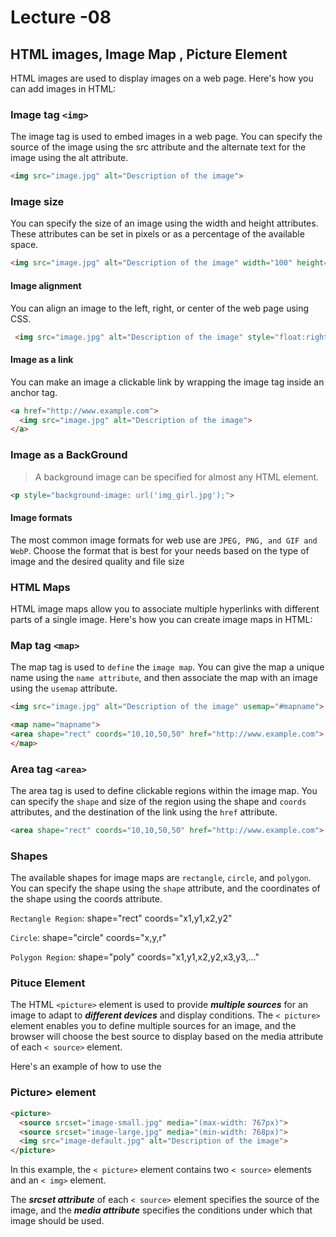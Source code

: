 # Lecture -08

## HTML images, Image Map , Picture Element

HTML images are used to display images on a web page. Here's how you can add images in HTML:

### Image tag `<img>`

 The image tag is used to embed images in a web page. You can specify the source of the image using the src attribute and the alternate text for the image using the alt attribute.

```html
<img src="image.jpg" alt="Description of the image">
```

### Image size

You can specify the size of an image using the width and height attributes. These attributes can be set in pixels or as a percentage of the available space.

```html
<img src="image.jpg" alt="Description of the image" width="100" height="100">
```

#### Image alignment

You can align an image to the left, right, or center of the web page using CSS.

```html
 <img src="image.jpg" alt="Description of the image" style="float:right;">

```

#### Image as a link

You can make an image a clickable link by wrapping the image tag inside an anchor tag.

```html
<a href="http://www.example.com">
  <img src="image.jpg" alt="Description of the image">
</a>
```

### Image as a BackGround

>A background image can be specified for almost any HTML element.

```html
<p style="background-image: url('img_girl.jpg');">
```

#### Image formats

The most common image formats for web use are `JPEG, PNG, and GIF and WebP`. Choose the format that is best for your needs based on the type of image and the desired quality and file size


### HTML Maps

HTML image maps allow you to associate multiple hyperlinks with different parts of a single image. Here's how you can create image maps in HTML:

### Map tag `<map>`

The map tag is used to `define` the `image map`. You can give the map a unique name using the `name attribute`, and then associate the map with an image using the `usemap` attribute.

```html
<img src="image.jpg" alt="Description of the image" usemap="#mapname">
```

```html
<map name="mapname">
<area shape="rect" coords="10,10,50,50" href="http://www.example.com">
</map>
```

### Area tag `<area>`

The area tag is used to define clickable regions within the image map. You can specify the `shape` and size of the region using the shape and `coords` attributes, and the destination of the link using the `href` attribute.

```html
<area shape="rect" coords="10,10,50,50" href="http://www.example.com">
```

### Shapes

The available shapes for image maps are `rectangle`, `circle`, and `polygon`. You can specify the shape using the `shape` attribute, and the coordinates of the shape using the coords attribute.

`Rectangle Region`: shape="rect" coords="x1,y1,x2,y2"

`Circle`: shape="circle" coords="x,y,r"

`Polygon Region`: shape="poly" coords="x1,y1,x2,y2,x3,y3,..."

### Pituce Element

The HTML `<picture>` element is used to provide _**multiple sources**_ for an image to adapt to _**different devices**_ and display conditions. The `< picture>` element enables you to define multiple sources for an image, and the browser will choose the best source to display based on the media attribute of each `< source>` element.

Here's an example of how to use the

### Picture> element

```html
<picture>
  <source srcset="image-small.jpg" media="(max-width: 767px)">
  <source srcset="image-large.jpg" media="(min-width: 768px)">
  <img src="image-default.jpg" alt="Description of the image">
</picture>
```

In this example, the `< picture>` element contains two `< source>` elements and an `< img>` element.

The _**srcset attribute**_ of each `< source>` element specifies the source of the image, and the _**media attribute**_ specifies the conditions under which that image should be used.
